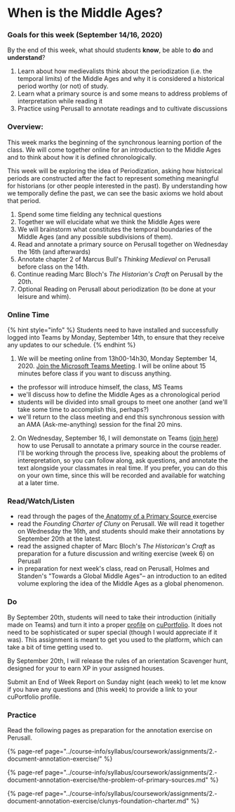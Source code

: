 # When is the Middle Ages?

### Goals for this week \(September 14/16, 2020\)

By the end of this week, what should students **know**, be able to **do** and **understand**?

1. Learn about how medievalists think about the periodization \(i.e. the temporal limits\) of the Middle Ages and why it is considered a historical period worthy \(or not\) of study.
2. Learn what a primary source is and some means to address problems of interpretation while reading it
3. Practice using Perusall to annotate readings and to cultivate discussions

### Overview:

This week marks the beginning of the synchronous learning portion of the class. We will come together online for an introduction to the Middle Ages and to think about how it is defined chronologically. 

This week will be exploring the idea of Periodization, asking how historical periods are constructed after the fact to represent something meaningful for historians \(or other people interested in the past\). By understanding how we temporally define the past, we can see the basic axioms we hold about that period. 

1. Spend some time fielding any technical questions
2. Together we will elucidate what we think the Middle Ages were
3. We will brainstorm what constitutes the temporal boundaries of the Middle Ages \(and any possible subdivisions of them\). 
4. Read and annotate a primary source on Perusall together on Wednesday the 16th \(and afterwards\)
5. Annotate chapter 2 of Marcus Bull's _Thinking Medieval_ on Perusall before class on the 14th.
6. Continue reading Marc Bloch's _The Historian's Craft_ on Perusall by the 20th. 
7. Optional Reading on Perusall about periodization \(to be done at your leisure and whim\). 

### **Online Time**

{% hint style="info" %}
Students need to have installed and successfully logged into Teams by Monday, September 14th, to ensure that they receive any updates to our schedule. 
{% endhint %}

1. We will be meeting online from 13h00-14h30, Monday September 14, 2020.  [Join the Microsoft Teams Meeting](https://teams.microsoft.com/l/meetup-join/19%3a3aa1fa742db944319f92713dd21474ef%40thread.tacv2/1591640213241?context=%7b%22Tid%22%3a%226ad91895-de06-485e-bc51-fce126cc8530%22%2c%22Oid%22%3a%22b8e11e76-90c8-4bf2-a5e3-cca184e3c823%22%7d). I will be online about 15 minutes before class if you want to discuss anything.  

* the professor will introduce himself, the class, MS Teams 
* we'll discuss how to define the Middle Ages as a chronological period
* students will be divided into small groups to meet one another \(and we'll take some time to accomplish this, perhaps?\)
* we'll return to the class meeting and end this synchronous session with an AMA \(Ask-me-anything\) session for the final 20 mins.

2. On Wednesday, September 16,  I will demonstate on Teams \([join here](https://teams.microsoft.com/l/meetup-join/19%3a3aa1fa742db944319f92713dd21474ef%40thread.tacv2/1591640213241?context=%7b%22Tid%22%3a%226ad91895-de06-485e-bc51-fce126cc8530%22%2c%22Oid%22%3a%22b8e11e76-90c8-4bf2-a5e3-cca184e3c823%22%7d)\) how to use Perusall to annotate a primary source in the course reader. I'll be working through the process live, speaking about the problems of interepretation, so you can follow along, ask questions, and annotate the text alongside your classmates in real time. If you prefer, you can do this on your own time, since this will be recorded and available for watching at a later time. 

### Read/Watch/Listen

* read through the pages of the[ Anatomy of a Primary Source ](../course-info/syllabus/coursework/assignments/2.-document-annotation-exercise/)exercise
* read the _Founding Charter of Cluny_ on Perusall. We will read it together on Wednesday the 16th, and students should make their annotations by September 20th at the latest. 
* read the assigned chapter of Marc Bloch's _The Historican's Craft_ as preparation for a future discussion and writing exercise \(week 6\) on Perusall
* in preparation for next week's class, read on Perusall, Holmes and Standen's "Towards a Global Middle Ages"– an introduction to an edited volume exploring the idea of the Middle Ages as a global phenomenon.

### Do

By September 20th, students will need to take their introduction \(initially made on Teams\) and turn it into a proper [profile](../course-info/syllabus/coursework/reflections/profile.md) on [cuPortfolio](../course-info/digital-tools/cuportfolio.md). It does not need to be sophisticated or super special \(though I would appreciate if it was\). This assignment is meant to get you used to the platform, which can take a bit of time getting used to. 

By September 20th, I will release the rules of an orientation Scavenger hunt, designed for your to earn XP in your assigned houses. 

Submit an End of Week Report on Sunday night \(each week\) to let me know if you have any questions and \(this week\) to provide a link to your cuPortfolio profile. 

### Practice

Read the following pages as preparation for the annotation exercise on Perusall.

{% page-ref page="../course-info/syllabus/coursework/assignments/2.-document-annotation-exercise/" %}

{% page-ref page="../course-info/syllabus/coursework/assignments/2.-document-annotation-exercise/the-problem-of-primary-sources.md" %}

{% page-ref page="../course-info/syllabus/coursework/assignments/2.-document-annotation-exercise/clunys-foundation-charter.md" %}



